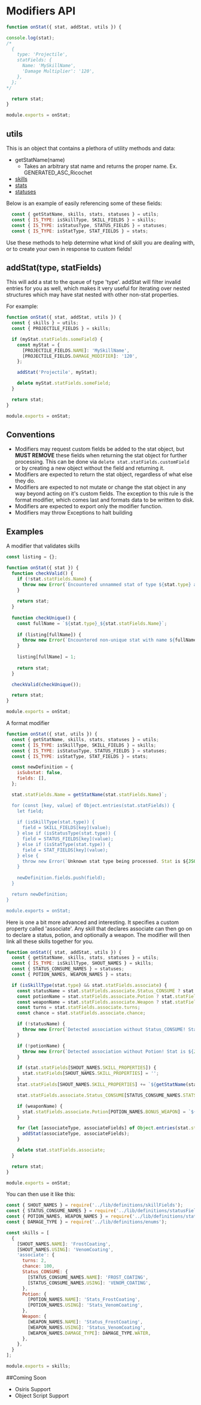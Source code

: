 # Modifiers API

```javascript
function onStat({ stat, addStat, utils }) {

console.log(stat); 
/*
  {
    type: 'Projectile',
    statFields: {
      Name: 'MySkillName',
      'Damage Multiplier': '120',
    },
  };
*/ 

  return stat;
}

module.exports = onStat;
```

## utils
This is an object that contains a plethora of utility methods and data:
- getStatName(name)
  - Takes an arbitrary stat name and returns the proper name. Ex. GENERATED\_ASC\_Ricochet
- [skills](https://github.com/Sinistralis-DOS2-Mods/SkillGenerator/blob/master/lib/definitions/skillFields.js)
- [stats](https://github.com/Sinistralis-DOS2-Mods/SkillGenerator/blob/master/lib/definitions/statFields.js)
- [statuses](https://github.com/Sinistralis-DOS2-Mods/SkillGenerator/blob/master/lib/definitions/statusFields.js)

Below is an example of easily referencing some of these fields:

```javascript
  const { getStatName, skills, stats, statuses } = utils;
  const { IS_TYPE: isSkillType, SKILL_FIELDS } = skills;
  const { IS_TYPE: isStatusType, STATUS_FIELDS } = statuses;
  const { IS_TYPE: isStatType, STAT_FIELDS } = stats;
```

Use these methods to help determine what kind of skill you are dealing with, or to create your own in response to custom fields!

## addStat(type, statFields)
This will add a stat to the queue of type 'type'. addStat will filter invalid entries for you as well, which makes it very useful for iterating over nested structures which may have stat nested with other non-stat properties.

For example:
```javascript
function onStat({ stat, addStat, utils }) {
  const { skills } = utils;
  const { PROJECTILE_FIELDS } = skills;

  if (myStat.statFields.someField) {
    const myStat = {
      [PROJECTILE_FIELDS.NAME]: 'MySkillName',
      [PROJECTILE_FIELDS.DAMAGE_MODIFIER]: '120',
    };

    addStat('Projectile', myStat);

    delete myStat.statFields.someField;
  }

  return stat;
}

module.exports = onStat;
```

## Conventions
- Modifiers may request custom fields be added to the stat object, but **MUST REMOVE** these fields when returning the stat object for further processing. This can be done via `delete stat.statFields.customField` or by creating a new object without the field and returning it.
- Modifiers are expected to return the stat object, regardless of what else they do.
- Modifiers are expected to not mutate or change the stat object in any way beyond acting on it's custom fields. The exception to this rule is the format modifier, which comes last and formats data to be written to disk.
- Modifiers are expected to export only the modifier function. 
- Modifiers may throw Exceptions to halt building

## Examples

A modifier that validates skills
```javascript
const listing = {};

function onStat({ stat }) {
  function checkValid() {
    if (!stat.statFields.Name) {
      throw new Error(`Encountered unnammed stat of type ${stat.type} and fields ${JSON.stringify(stat.statFields)}`);
    }
  
    return stat;
  }
  
  function checkUnique() {
    const fullName = `${stat.type}_${stat.statFields.Name}`;
  
    if (listing[fullName]) {
      throw new Error(`Encountered non-unique stat with name ${fullName}`);
    }
  
    listing[fullName] = 1;
  
    return stat;
  }

  checkValid(checkUnique());

  return stat;
}

module.exports = onStat;

```







A format modifier
```javascript
function onStat({ stat, utils }) {
  const { getStatName, skills, stats, statuses } = utils;
  const { IS_TYPE: isSkillType, SKILL_FIELDS } = skills;
  const { IS_TYPE: isStatusType, STATUS_FIELDS } = statuses;
  const { IS_TYPE: isStatType, STAT_FIELDS } = stats;

  const newDefinition = {
    isSubstat: false,
    fields: [],
  };

  stat.statFields.Name = getStatName(stat.statFields.Name)`;

  for (const [key, value] of Object.entries(stat.statFields)) {
    let field;
    
    if (isSkillType(stat.type)) {
      field = SKILL_FIELDS[key](value);
    } else if (isStatusType(stat.type)) {
      field = STATUS_FIELDS[key](value);
    } else if (isStatType(stat.type)) {
      field = STAT_FIELDS[key](value);        
    } else {
      throw new Error(`Unknown stat type being processed. Stat is ${JSON.stringify(stat)}. Expected type 'skill', 'status', or 'stat'`);
    }
    
    newDefinition.fields.push(field);
  }

  return newDefinition;
}

module.exports = onStat;

```






Here is one a bit more advanced and interesting. It specifies a custom property called 'associate'. Any skill that declares associate can then go on to declare a status, potion, and optionally a weapon. The modifier will then link all these skills together for you.

```javascript
function onStat({ stat, addStat, utils }) {
  const { getStatName, skills, stats, statuses } = utils;
  const { IS_TYPE: isSkillType, SHOUT_NAMES } = skills;
  const { STATUS_CONSUME_NAMES } = statuses;
  const { POTION_NAMES, WEAPON_NAMES } = stats;

  if (isSkillType(stat.type) && stat.statFields.associate) {
    const statusName = stat.statFields.associate.Status_CONSUME ? stat.statFields.associate.Status_CONSUME[STATUS_CONSUME_NAMES.NAME] : null;
    const potionName = stat.statFields.associate.Potion ? stat.statFields.associate.Potion[POTION_NAMES.NAME] : null;
    const weaponName = stat.statFields.associate.Weapon ? stat.statFields.associate.Weapon[WEAPON_NAMES.NAME] : null;
    const turns = stat.statFields.associate.turns;
    const chance = stat.statFields.associate.chance;

    if (!statusName) {
      throw new Error(`Detected association without Status_CONSUME! Stat is ${JSON.stringify(stat)}`);
    }

    if (!potionName) {
      throw new Error(`Detected association without Potion! Stat is ${JSON.stringify(stat)}`);
    }

    if (stat.statFields[SHOUT_NAMES.SKILL_PROPERTIES]) {
      stat.statFields[SHOUT_NAMES.SKILL_PROPERTIES] = '';
    }
    stat.statFields[SHOUT_NAMES.SKILL_PROPERTIES] += `${getStatName(statusName)},${chance},${turns};`;

    stat.statFields.associate.Status_CONSUME[STATUS_CONSUME_NAMES.STATS_ID] = `${getStatName(potionName)}`;

    if (weaponName) {
      stat.statFields.associate.Potion[POTION_NAMES.BONUS_WEAPON] = `${getStatName(weaponName)}`;      
    }

    for (let [associateType, associateFields] of Object.entries(stat.statFields.associate)) {
      addStat(associateType, associateFields);
    }

    delete stat.statFields.associate;
  }

  return stat;
}

module.exports = onStat;

```

You can then use it like this:

```javascript
const { SHOUT_NAMES } = require('../lib/definitions/skillFields');
const { STATUS_CONSUME_NAMES } = require('../lib/definitions/statusFields');
const { POTION_NAMES, WEAPON_NAMES } = require('../lib/definitions/statFields');
const { DAMAGE_TYPE } = require('../lib/definitions/enums');

const skills = [
  {
    [SHOUT_NAMES.NAME]: 'FrostCoating',
    [SHOUT_NAMES.USING]: 'VenomCoating',
    'associate': {
      turns: 2,
      chance: 100,
      Status_CONSUME: {
        [STATUS_CONSUME_NAMES.NAME]: 'FROST_COATING',
        [STATUS_CONSUME_NAMES.USING]: 'VENOM_COATING',
      },
      Potion: {
        [POTION_NAMES.NAME]: 'Stats_FrostCoating',
        [POTION_NAMES.USING]: 'Stats_VenomCoating',
      },
      Weapon: {
        [WEAPON_NAMES.NAME]: 'Status_FrostCoating',
        [WEAPON_NAMES.USING]: 'Status_VenomCoating',
        [WEAPON_NAMES.DAMAGE_TYPE]: DAMAGE_TYPE.WATER,
      },
    },
  }
];

module.exports = skills;

```

##Coming Soon
- Osiris Support
- Object Script Support
